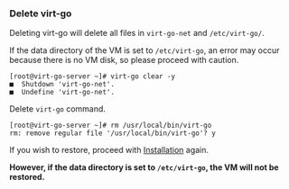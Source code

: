 ### Delete virt-go 

Deleting virt-go will delete all files in `virt-go-net` and `/etc/virt-go/`.

If the data directory of the VM is set to `/etc/virt-go`, an error may occur because there is no VM disk, so please proceed with caution.

```
[root@virt-go-server ~]# virt-go clear -y
■  Shutdown 'virt-go-net'.
■  Undefine 'virt-go-net'.
```

Delete `virt-go` command.

```
[root@virt-go-server ~]# rm /usr/local/bin/virt-go 
rm: remove regular file '/usr/local/bin/virt-go'? y
```

If you wish to restore, proceed with [Installation](https://github.com/YoungjuWang/virt-go/blob/v2/doc/Installation.md) again.

**However, if the data directory is set to `/etc/virt-go`, the VM will not be restored.**
